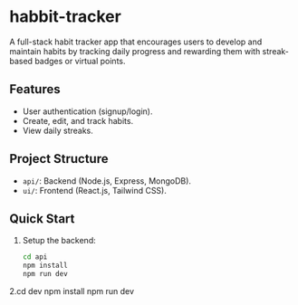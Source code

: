 # habbit-tracker
A full-stack habit tracker app that encourages users to develop and maintain habits by tracking daily progress and rewarding them with streak-based badges or virtual points.



## Features
- User authentication (signup/login).
- Create, edit, and track habits.
- View daily streaks.

## Project Structure
- `api/`: Backend (Node.js, Express, MongoDB).
- `ui/`: Frontend (React.js, Tailwind CSS).

## Quick Start
1. Setup the backend:
   ```bash
   cd api
   npm install
   npm run dev

2.cd dev
npm install
npm run dev